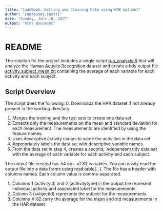 ```yaml
---
title: "CodeBook: Getting and Cleaning Data using HAR dataset"
author: "ramaswamy.sastri"
date: "Sunday, June 18, 2017"
output: "html_document"
---
```


# README

The solution for the project includes a single script [run_analysis.R](run_analysis.R) that will analyze the [Human Activity Recognition](https://d396qusza40orc.cloudfront.net/getdata%2Fprojectfiles%2FUCI%20HAR%20Dataset.zip) dataset and create a tidy output file [activity_subject_mean.txt](activity_subject_mean.txt) containing the average of each variable for each activity and each subject.

## Script Overview

The script does the following:
0. Downloads the HAR dataset if not already present in the working directory
1. Merges the training and the test sets to create one data set.
2. Extracts only the measurements on the mean and standard deviation for each measurement. The measurements are identified by using the feature names.
3. Uses descriptive activity names to name the activities in the data set
4. Appropriately labels the data set with descriptive variable names.
5. From the data set in step 4, creates a second, independent tidy data set with the average of each variable for each activity and each subject.

The output file created has 54 obs. of 82 variables. You can easily read the output file into a data frame using read.table(...). The file has a header with columns names. Each column value is comma-separated.

1. Columns 1 (activityid) and 2 (acitivitytype) in the output file represent individual activity and associated label for the measurements. 
2. Column 3 (subjectid) represents the subject for the measurements
3. Columns 4-82 carry the average for the mean and std measurements in the HAR dataset

